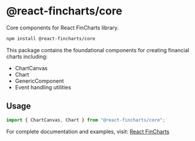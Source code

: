 # @react-fincharts/core

Core components for React FinCharts library.

```bash
npm install @react-fincharts/core
```

This package contains the foundational components for creating financial charts including:

- ChartCanvas
- Chart
- GenericComponent
- Event handling utilities

## Usage

```javascript
import { ChartCanvas, Chart } from "@react-fincharts/core";
```

For complete documentation and examples, visit: [React FinCharts](https://github.com/fernesrou/react-fincharts)
